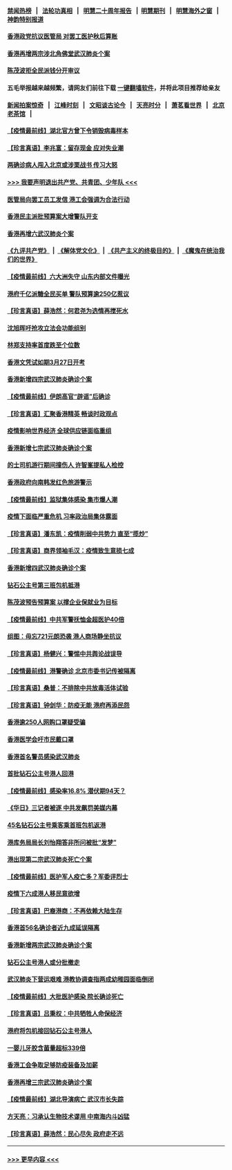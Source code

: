 #### [禁闻热榜](热点新闻.md?=0)  &nbsp;&nbsp;|&nbsp;&nbsp; [法轮功真相](https://github.com/gfw-breaker/truth/blob/master/README.md?=0) &nbsp;&nbsp;|&nbsp;&nbsp; [明慧二十周年报告](https://github.com/gfw-breaker/mh-reports/blob/master/README.md?=0) &nbsp;&nbsp;|&nbsp;&nbsp;[明慧期刊](https://github.com/gfw-breaker/mh-qikan) &nbsp;&nbsp;|&nbsp;&nbsp; [明慧海外之窗](https://github.com/gfw-breaker/mh-news/blob/master/README.md?=0) &nbsp;&nbsp;|&nbsp;&nbsp; [神韵特别报道](https://github.com/gfw-breaker/mh-news/blob/master/shenyun.md?=0)
#### [香港政党抗议医管局 对罢工医护秋后算账](../pages/nsc415/n11901746.md?t=02281802) 
#### [香港再增两宗涉北角佛堂武汉肺炎个案](../pages/nsc415/n11901737.md?t=02281802) 
#### [陈茂波拒全民派钱分开审议](../pages/nsc415/n11901672.md?t=02281802) 
#### 五毛举报越来越频繁，请网友们前往下载 [一键翻墙软件](https://github.com/gfw-breaker/ssr-accounts)，并将此项目推荐给亲友
#### [新闻拍案惊奇](https://github.com/gfw-breaker/banned-news/blob/master/pages/link4.md) &nbsp;&nbsp;|&nbsp;&nbsp; [江峰时刻](https://github.com/gfw-breaker/banned-news/blob/master/pages/link4.md) &nbsp;&nbsp;|&nbsp;&nbsp; [文昭谈古论今](https://github.com/gfw-breaker/banned-news/blob/master/pages/link4.md) &nbsp;&nbsp;|&nbsp;&nbsp; [天亮时分](https://github.com/gfw-breaker/banned-news/blob/master/pages/link4.md) &nbsp;&nbsp;|&nbsp;&nbsp; [萧茗看世界](https://github.com/gfw-breaker/banned-news/blob/master/pages/link4.md) &nbsp;&nbsp;|&nbsp;&nbsp; [北京老茶馆](https://github.com/gfw-breaker/banned-news/blob/master/pages/link4.md) &nbsp;&nbsp;|&nbsp;&nbsp; 
#### [【疫情最前线】湖北官方曾下令销毁病毒样本](../pages/nsc415/n11901518.md?t=02281802) 
#### [【珍言真语】李兆富：留存现金 应对失业潮](../pages/nsc415/n11901448.md?t=02281802) 
#### [两确诊病人闯入北京或涉栗战书 传习大怒](../pages/nsc415/n11901180.md?t=02281802) 
#### [>>> 我要声明退出共产党、共青团、少年队 <<<](https://github.com/begood0513/goodnews/blob/master/quit/letter.md) 
#### [医管局向罢工员工发信 港工会强调为合法行动](../pages/nsc415/n11898870.md?t=02281802) 
#### [香港民主派批预算案大增警队开支](../pages/nsc415/n11898813.md?t=02281802) 
#### [香港再增六武汉肺炎个案](../pages/nsc415/n11898843.md?t=02281802) 
#### [《九评共产党》](https://github.com/begood0513/9ping.md/blob/master/README.md) &nbsp;|&nbsp; [《解体党文化》](../../../../jtdwh.md/blob/master/README.md)  &nbsp;|&nbsp; [《共产主义的终极目的》](../../../../gczydzjmd.md/blob/master/README.md) &nbsp;|&nbsp; [《魔鬼在统治我们的世界》](../../../../mgztzwmdsj.md/blob/master/README.md) 
#### [【疫情最前线】六大洲失守 山东内部文件曝光](../pages/nsc415/n11898455.md?t=02281802) 
#### [港府千亿派糖全民买单 警队预算逾250亿惹议](../pages/nsc415/n11898608.md?t=02281802) 
#### [【珍言真语】薛浩然：何君尧为选情再搅死水](../pages/nsc415/n11898269.md?t=02281802) 
#### [沈旭晖吁抢攻立法会功能组别](../pages/nsc415/n11896084.md?t=02281802) 
#### [林郑支持率首度跌至个位数](../pages/nsc415/n11896058.md?t=02281802) 
#### [香港文凭试如期3月27日开考](../pages/nsc415/n11896055.md?t=02281802) 
#### [香港新增四宗武汉肺炎确诊个案](../pages/nsc415/n11896040.md?t=02281802) 
#### [【疫情最前线】伊朗高官“辟谣”后确诊](../pages/nsc415/n11895902.md?t=02281802) 
#### [【珍言真语】汇聚香港精英 畅谈时政观点](../pages/nsc415/n11895733.md?t=02281802) 
#### [疫情影响世界经济 全球供应链面临重组](../pages/nsc415/n11895634.md?t=02281802) 
#### [香港新增七宗武汉肺炎确诊个案](../pages/nsc415/n11893498.md?t=02281802) 
#### [的士司机游行期间撞伤人 许智峯提私人检控](../pages/nsc415/n11893483.md?t=02281802) 
#### [香港政府向南韩发红色旅游警示](../pages/nsc415/n11893398.md?t=02281802) 
#### [【疫情最前线】监狱集体感染 集市爆人潮](../pages/nsc415/n11893181.md?t=02281802) 
#### [疫情下面临严重危机  习率政治局集体露面](../pages/nsc415/n11893305.md?t=02281802) 
#### [【珍言真语】潘东凯：疫情削弱中共势力 直至“揽炒”](../pages/nsc415/n11892866.md?t=02281802) 
#### [【珍言真语】商界领袖毛汉：疫情致生意损七成](../pages/nsc415/n11890348.md?t=02281802) 
#### [香港新增四武汉肺炎确诊个案](../pages/nsc415/n11890610.md?t=02281802) 
#### [钻石公主号第三班包机抵港](../pages/nsc415/n11890645.md?t=02281802) 
#### [陈茂波预告预算案 以撑企业保就业为目标](../pages/nsc415/n11890574.md?t=02281802) 
#### [【疫情最前线】中共军警抚恤金超医护40倍](../pages/nsc415/n11890458.md?t=02281802) 
#### [组图：毋忘721元朗恐袭 港人商场静坐抗议](../pages/nsc415/n11876882.md?t=02281802) 
#### [【珍言真语】杨健兴：警惕中共舆论战误导](../pages/nsc415/n11888131.md?t=02281802) 
#### [【疫情最前线】港警确诊 北京市委书记传被隔离](../pages/nsc415/n11886872.md?t=02281802) 
#### [【珍言真语】桑普：不排除中共放毒活体试验](../pages/nsc415/n11886832.md?t=02281802) 
#### [【珍言真语】钟剑华：防疫无能 港府再添民怨](../pages/nsc415/n11884504.md?t=02281802) 
#### [香港逾250人网购口罩疑受骗](../pages/nsc415/n11884388.md?t=02281802) 
#### [香港医学会吁市民戴口罩](../pages/nsc415/n11884367.md?t=02281802) 
#### [香港首名警员感染武汉肺炎](../pages/nsc415/n11884357.md?t=02281802) 
#### [首批钻石公主号港人回港](../pages/nsc415/n11884333.md?t=02281802) 
#### [【疫情最前线】感染率16.8% 潜伏期94天？](../pages/nsc415/n11884256.md?t=02281802) 
#### [《华日》三记者被逐 中共发飙罚美媒内幕](../pages/nsc415/n11884184.md?t=02281802) 
#### [45名钻石公主号乘客乘首班包机返港](../pages/nsc415/n11881770.md?t=02281802) 
#### [港库务局局长刘怡翔答非所问被批“发梦”](../pages/nsc415/n11881752.md?t=02281802) 
#### [港出现第二宗武汉肺炎死亡个案](../pages/nsc415/n11881736.md?t=02281802) 
#### [【疫情最前线】医护军人疫亡多？军委评烈士](../pages/nsc415/n11881655.md?t=02281802) 
#### [疫情下六成港人移民意欲增](../pages/nsc415/n11881699.md?t=02281802) 
#### [【珍言真语】巴裔港商：不再依赖大陆生存](../pages/nsc415/n11881126.md?t=02281802) 
#### [香港首56名确诊者近九成延误隔离](../pages/nsc415/n11879079.md?t=02281802) 
#### [香港新增两宗武汉肺炎确诊个案](../pages/nsc415/n11879064.md?t=02281802) 
#### [钻石公主号港人或分批撤走](../pages/nsc415/n11879029.md?t=02281802) 
#### [武汉肺炎下营运艰难 港教协调查指两成幼稚园面临倒闭](../pages/nsc415/n11878989.md?t=02281802) 
#### [【疫情最前线】大批医护感染 院长确诊死亡](../pages/nsc415/n11878595.md?t=02281802) 
#### [【珍言真语】吕秉权：中共牺牲人命保经济](../pages/nsc415/n11878390.md?t=02281802) 
#### [港府将包机接回钻石公主号港人](../pages/nsc415/n11876352.md?t=02281802) 
#### [一婴儿牙胶含菌量超标339倍](../pages/nsc415/n11876336.md?t=02281802) 
#### [香港工会争取足够防疫装备及加薪](../pages/nsc415/n11876313.md?t=02281802) 
#### [香港再增三宗武汉肺炎确诊个案](../pages/nsc415/n11876297.md?t=02281802) 
#### [【疫情最前线】湖北导演病亡 武汉市长失踪](../pages/nsc415/n11876272.md?t=02281802) 
#### [方天亮：习承认生物技术谬用 中南海内斗凶猛](../pages/nsc415/n11873679.md?t=02281802) 
#### [【珍言真语】薛浩然：民心尽失 政府走不远](../pages/nsc415/n11875838.md?t=02281802) 

----
#### [ >>> 更早内容 <<< ](../indexes/nsc415-earlier.md)
